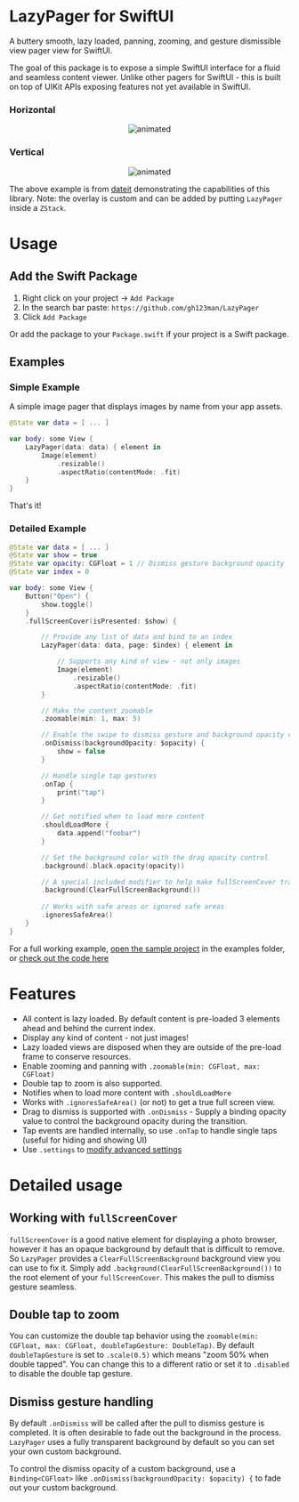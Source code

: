 # LazyPager for SwiftUI

A buttery smooth, lazy loaded, panning, zooming, and gesture dismissible view pager view for SwiftUI. 

The goal of this package is to expose a simple SwiftUI interface for a fluid and seamless content viewer. Unlike other pagers for SwiftUI - this is built on top of UIKit APIs exposing features not yet available in SwiftUI. 

### Horizontal
<p align="center">
  <img src="https://github.com/gh123man/LazyPager/assets/959778/a82da8c3-9d65-4782-8fd7-40cc598e16da" alt="animated" />
</p>

### Vertical
<p align="center">
  <img src="https://github.com/user-attachments/assets/21679506-c2ad-491c-8fe8-13fbd2b0aa2a" alt="animated" />
</p>


The above example is from [dateit](https://dateit.com/) demonstrating the capabilities of this library. Note: the overlay is custom and can be added by putting `LazyPager` inside a `ZStack`.

# Usage

## Add the Swift Package

1. Right click on your project -> `Add Package`
2. In the search bar paste: `https://github.com/gh123man/LazyPager`
3. Click `Add Package`

Or add the package to your `Package.swift` if your project is a Swift package.


## Examples

### Simple Example
A simple image pager that displays images by name from your app assets.

```swift 
@State var data = [ ... ]

var body: some View {
    LazyPager(data: data) { element in
        Image(element)
            .resizable()
            .aspectRatio(contentMode: .fit)
    }
}
```

That's it!

### Detailed Example

```swift 
@State var data = [ ... ]
@State var show = true
@State var opacity: CGFloat = 1 // Dismiss gesture background opacity 
@State var index = 0

var body: some View {
    Button("Open") {
        show.toggle()
    }
    .fullScreenCover(isPresented: $show) {

        // Provide any list of data and bind to an index
        LazyPager(data: data, page: $index) { element in

            // Supports any kind of view - not only images
            Image(element)
                .resizable()
                .aspectRatio(contentMode: .fit)
        }

        // Make the content zoomable
        .zoomable(min: 1, max: 5)

        // Enable the swipe to dismiss gesture and background opacity control
        .onDismiss(backgroundOpacity: $opacity) {
            show = false
        }

        // Handle single tap gestures
        .onTap {
            print("tap")
        }

        // Get notified when to load more content
        .shouldLoadMore {
            data.append("foobar")
        }

        // Set the background color with the drag opacity control
        .background(.black.opacity(opacity))

        // A special included modifier to help make fullScreenCover transparent
        .background(ClearFullScreenBackground())
        
        // Works with safe areas or ignored safe areas
        .ignoresSafeArea()
    }
}
```

For a full working example, [open the sample project](https://github.com/gh123man/LazyPager/tree/master/Examples) in the examples folder, or [check out the code here](https://github.com/gh123man/SwiftUI-LazyPager/blob/master/Examples/LazyPagerExampleApp/FullTestView.swift)

# Features

- All content is lazy loaded. By default content is pre-loaded 3 elements ahead and behind the current index. 
- Display any kind of content - not just images! 
- Lazy loaded views are disposed when they are outside of the pre-load frame to conserve resources. 
- Enable zooming and panning with `.zoomable(min: CGFloat, max: CGFloat)`
- Double tap to zoom is also supported.
- Notifies when to load more content with `.shouldLoadMore`
- Works with `.ignoresSafeArea()` (or not) to get a true full screen view.
- Drag to dismiss is supported with `.onDismiss` - Supply a binding opacity value to control the background opacity during the transition. 
- Tap events are handled internally, so use `.onTap` to handle single taps (useful for hiding and showing UI)
- Use `.settings` to [modify advanced settings](https://github.com/gh123man/LazyPager/blob/master/Sources/LazyPager/LazyPager.swift#L46)


# Detailed usage

## Working with `fullScreenCover`

`fullScreenCover` is a good native element for displaying a photo browser, however it has an opaque background by default that is difficult to remove. So `LazyPager` provides a `ClearFullScreenBackground` background view you can use to fix it. Simply add `.background(ClearFullScreenBackground())` to the root element of your `fullScreenCover`. This makes the pull to dismiss gesture seamless. 

## Double tap to zoom
You can customize the double tap behavior using the `zoomable(min: CGFloat, max: CGFloat, doubleTapGesture: DoubleTap)`. By default `doubleTapGesture` is set to `.scale(0.5)` which means "zoom 50% when double tapped". You can change this to a different ratio or set it to `.disabled` to disable the double tap gesture. 

## Dismiss gesture handling 
By default `.onDismiss` will be called after the pull to dismiss gesture is completed. It is often desirable to fade out the background in the process. `LazyPager` uses a fully transparent background by default so you can set your own custom background. 

To control the dismiss opacity of a custom background, use a `Binding<CGFloat>` like `.onDismiss(backgroundOpacity: $opacity) {` to fade out your custom background.
